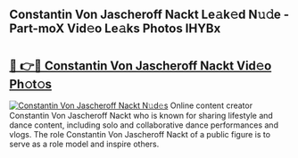 ## Constantin Von Jascheroff Nackt Le𝚊k𝚎d N𝚞𝚍e - Part-moX Vid𝚎o Le𝚊ks Photos IHYBx

# <h2><a href="http://fb03ljy.evod.top/?m=Constantin+Von+Jascheroff+Nackt">🔗 👉🔴 Constantin Von Jascheroff Nackt Vid𝚎o Ph𝚘t𝚘s</a></h2>

[![Constantin Von Jascheroff Nackt N𝚞d𝚎s](https://i.imgur.com/8V9OHl7.gif)](http://fb03ljy.evod.top/?m=Constantin+Von+Jascheroff+Nackt)
Online content creator Constantin Von Jascheroff Nackt who is known for sharing lifestyle and dance content, including solo and collaborative dance performances and vlogs. The role Constantin Von Jascheroff Nackt of a public figure is to serve as a role model and inspire others. 
